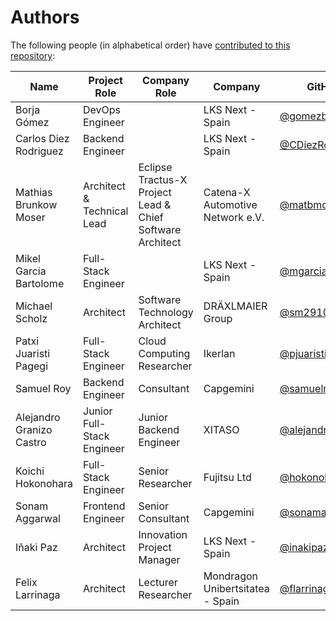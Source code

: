 # Authors

The following people (in alphabetical order) have [contributed to this repository](https://github.com/eclipse-tractusx/industry-core-hub):

| Name | Project Role | Company Role | Company | GitHub |
|--|--|--|--|--|
| Borja Gómez | DevOps Engineer | | LKS Next - Spain | [@gomezbc](https://github.com/gomezbc) |
| Carlos Diez Rodriguez | Backend Engineer | | LKS Next - Spain | [@CDiezRodriguez](https://github.com/CDiezRodriguez) |
| Mathias Brunkow Moser | Architect & Technical Lead | Eclipse Tractus-X Project Lead & Chief Software Architect | Catena-X Automotive Network e.V. | [@matbmoser](https://github.com/matbmoser) |
| Mikel Garcia Bartolome | Full-Stack Engineer | | LKS Next - Spain | [@mgarciaLKS](https://github.com/mgarciaLKS) |
| Michael Scholz | Architect | Software Technology Architect | DRÄXLMAIER Group | [@sm29105](https://github.com/sm29105) |
| Patxi Juaristi Pagegi | Full-Stack Engineer | Cloud Computing Researcher | Ikerlan | [@pjuaristi-ikerlan](https://github.com/pjuaristi-ikerlan) |
| Samuel Roy | Backend Engineer | Consultant | Capgemini | [@samuelroywork](https://github.com/samuelroywork) |
| Alejandro Granizo Castro | Junior Full-Stack Engineer | Junior Backend Engineer | XITASO | [@alejandrogranizo](https://github.com/alejandrogranizo) |
| Koichi Hokonohara | Full-Stack Engineer | Senior Researcher | Fujitsu Ltd | [@hokonohara](https://github.com/hokonohara) |
| Sonam Aggarwal | Frontend Engineer | Senior Consultant | Capgemini | [@sonama](https://github.com/sonama) |
| Iñaki Paz | Architect | Innovation Project Manager | LKS Next - Spain | [@inakipaz](https://github.com/inakipaz) |
| Felix Larrinaga | Architect | Lecturer Researcher | Mondragon Unibertsitatea - Spain | [@flarrinaga](https://github.com/flarrinaga) |
